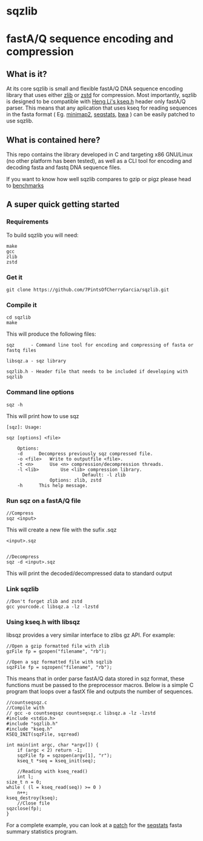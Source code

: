 # sqzlib 
# fastA/Q sequence encoding and compression


## What is it?
At its core sqzlib is small and flexible fastA/Q DNA sequence encoding library that uses either [zlib](https://github.com/madler/zlib) or [zstd](https://github.com/facebook/zstd) for compression. Most importantly, sqzlib is designed to be compatible with [Heng Li's kseq.h](https://github.com/attractivechaos/klib) header only fastA/Q parser. This means that any aplication that uses kseq for reading sequences in the fasta format ( Eg. [minimap2](https://github.com/lh3/minimap2), [seqstats](https://github.com/clwgg/seqstats), [bwa](https://github.com/lh3/bwa) ) can be easily patched to use sqzlib.


## What is contained here?

This repo contains the library developed in C and targeting x86 GNU/Linux (no other platform has been tested), as well as a CLI tool for encoding and decoding fasta and fastq DNA sequence files.

If you want to know how well sqzlib compares to gzip or pigz please head to [benchmarks]()


## A super quick getting started

### Requirements

To build sqzlib you will need:

    make
    gcc
    zlib
    zstd

### Get it

    git clone https://github.com/7PintsOfCherryGarcia/sqzlib.git

### Compile it

    cd sqzlib
    make

This will produce the following files:

    sqz      - Command line tool for encoding and compressing of fasta or fastq files
    
    libsqz.a - sqz library
    
    sqzlib.h - Header file that needs to be included if developing with sqzlib

### Command line options

    sqz -h
    
This will print how to use sqz

    [sqz]: Usage:

	sqz [options] <file>

		Options:
		-d 		Decompress previously sqz compressed file.
		-o <file>	Write to outputfile <file>.
		-t <n>		Use <n> compression/decompression threads.
		-l <lib>        Use <lib> compression library.
		                        Default: -l zlib
					Options: zlib, zstd
		-h 		This help message.



### Run sqz on a fastA/Q file

    //Compress
    sqz <input>
    
This will create a new file with the sufix .sqz

    <input>.sqz


    //Decompress
    sqz -d <input>.sqz
    
This will print the decoded/decompressed data to standard output

### Link sqzlib 

    //Don't forget zlib and zstd
    gcc yourcode.c libsqz.a -lz -lzstd

### Using kseq.h with libsqz

libsqz provides a very similar interface to zlibs gz API. For example:

    //Open a gzip formatted file with zlib
    gzFile fp = gzopen("filename", "rb");
    
    //Open a sqz formatted file with sqzlib
    sqzFile fp = sqzopen("filename", "rb");
    
This means that in order parse fastA/Q data stored in sqz format, these functions must be passed to the preprocessor macros. Below is a simple C program that loops over a fastX file and outputs the number of sequences.
    
    //countseqsqz.c
    //Compile with
    // gcc -o countseqsqz countseqsqz.c libsqz.a -lz -lzstd
    #include <stdio.h>
    #include "sqzlib.h"
    #include "kseq.h"
    KSEQ_INIT(sqzFile, sqzread)
    
    int main(int argc, char *argv[]) {
        if (argc < 2) return -1;
        sqzFile fp = sqzopen(argv[1], "r");
        kseq_t *seq = kseq_init(seq);
    
        //Reading with kseq_read()
        int l;
	size_t n = 0;
	while ( (l = kseq_read(seq)) >= 0 )
		n++;
	kseq_destroy(kseq);
        //Close file
	sqzclose(fp);
    }
    
For a complete example, you can look at a [patch](https://github.com/7PintsOfCherryGarcia/sqzlib/tree/master/patches/seqstats) for the [seqstats](https://github.com/clwgg/seqstats) fasta summary statistics program.
